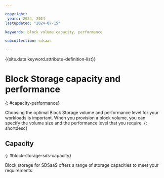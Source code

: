 ```yaml
---

copyright:
 years: 2024, 2024
lastupdated: "2024-07-15"

keywords: block volume capacity, performance

subcollection: sdsaas

---
```


{{site.data.keyword.attribute-definition-list}}

# Block Storage capacity and performance
{: #capacity-performance}

Choosing the optimal Block Storage volume and performance level for your workloads is important. When you provision a block volume, you can specify the volume size and the performance level that you require.
{: shortdesc}

## Capacity
{: #block-storage-sds-capacity}

Block storage for SDSaaS offers a range of storage capacities to meet your requirements.
